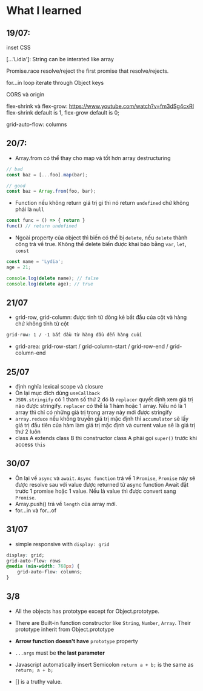 # What I learned

## 19/07:
inset CSS

[...'Lidia']: String can be interated like array

Promise.race resolve/reject the first promise that resolve/rejects.

for...in loop iterate through Object keys

CORS và origin

flex-shrink và flex-grow: <https://www.youtube.com/watch?v=fm3dSg4cxRI>
	flex-shrink default is 1, flex-grow default is 0;

grid-auto-flow: columns

## 20/7:
- Array.from có thể thay cho map và tốt hơn array destructuring

```javascript
// bad
const baz = [...foo].map(bar);

// good
const baz = Array.from(foo, bar);
```

- Function nếu không return giá trị gì thì nó return `undefined` chứ không phải là `null`
```javascript
const func = () => { return }
func() // return undefined
```

- Ngoài property của object thì biến có thể bị `delete`, nếu `delete` thành công trả về true.
Không thể delete biến được khai báo bằng `var`, `let`, `const`
```javascript
const name = 'Lydia';
age = 21;

console.log(delete name); // false
console.log(delete age); // true
```

## 21/07
- grid-row, grid-column: được tính từ dòng kẻ bắt đầu của cột và hàng chứ không tính từ cột
```css
grid-row: 1 / -1 bắt đầu từ hàng đầu đến hàng cuối
```

- grid-area: grid-row-start / grid-column-start / grid-row-end / grid-column-end

## 25/07
- định nghĩa lexical scope và closure
- Ôn lại mục đích dùng `useCallback`
- `JSON.stringify` có 1 tham số thứ 2 đó là `replacer` quyết định xem giá trị nào được stringify. `replacer` có thể là 1 hàm hoặc 1 array. Nếu nó là 1 array thì chỉ có những giá trị trong array này mới được stringify
- `array.reduce` nếu không truyền giá trị mặc định thì `accumulator` sẽ lấy giá trị đầu tiên của hàm làm giá trị mặc định và current value sẽ là giá trị thứ 2 luôn
- class A extends class B thì constructor class A phải gọi `super()` trước khi access `this`

## 30/07
- Ôn lại về `async` và `await`. `Async function` trả về 1 `Promise`, `Promise` này sẽ được resolve sau với value được returned từ async function
Await đặt trước 1 promise hoặc 1 value. Nếu là value thì được convert sang `Promise`.
- Array.push() trả về `length` của array mới.
- for...in và for...of

## 31/07

- simple responsive with `display: grid`
```css
display: grid;
grid-auto-flow: rows
@media (min-width: 768px) {
	grid-auto-flow: columns;
}
```

## 3/8

- All the objects has prototype except for Object.prototype.
- There are Built-in function constructor like `String`, `Number`, `Array`. Their prototype inherit from Object.prototype
- **Arrow function doesn't have** `prototype` property
- `...args` must be **the last parameter**
- Javascript automatically insert Semicolon
`return
a + b;`
is the same as
`return;
a + b;`

- [] is a truthy value.
